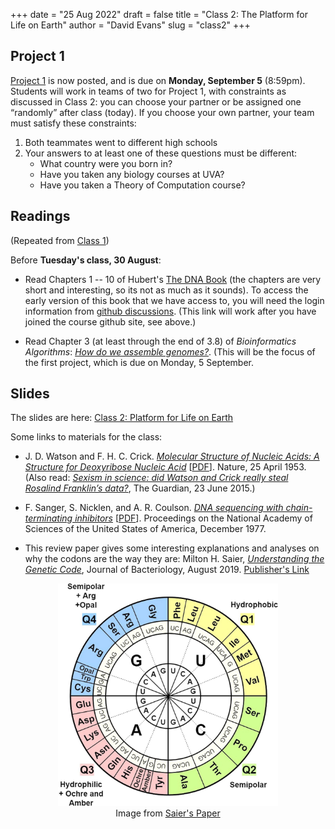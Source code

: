 +++
date = "25 Aug 2022"
draft = false
title = "Class 2: The Platform for Life on Earth"
author = "David Evans"
slug = "class2"
+++

## Project 1

[Project 1](/project1) is now posted, and is due on **Monday,
September 5** (8:59pm). Students will work in teams of two for Project
1, with constraints as discussed in Class 2: you can choose your
partner or be assigned one “randomly” after class (today). If you
choose your own partner, your team must satisfy these constraints:

1. Both teammates went to different high schools
2. Your answers to at least one of these questions must be different:
   - What country were you born in?
   - Have you taken any biology courses at UVA?
   - Have you taken a Theory of Computation course?

## Readings

(Repeated from [Class 1](/class1))

Before **Tuesday's class, 30 August**:

- Read Chapters 1 -- 10 of Hubert's [The DNA
  Book](https://berthub.eu/dna-book/toc-real/) (the chapters are very
  short and interesting, so its not as much as it sounds). To access the early version
  of this book that we have access to, you will need the login
  information from [github discussions](https://github.com/computingbiology/fall2022/discussions/3). (This link will work after you have joined the course github site, see above.)

- Read Chapter 3 (at least through the end of 3.8) of _Bioinformatics
Algorithms_: [_How do we assemble genomes?_](//www.bioinformaticsalgorithms.org/bioinformatics-chapter-3). (This will be the focus of the first project, which is due on Monday, 5 September.


## Slides
 
The slides are here: [Class 2: Platform for Life on Earth](https://www.dropbox.com/s/rzbrepfg19eqov3/csbio-class2.pdf?dl=0)

Some links to materials for the class:

- J. D. Watson and F. H. C. Crick. [_Molecular Structure of Nucleic Acids: A Structure for Deoxyribose Nucleic Acid_](https://www.nature.com/articles/171737a0) [[PDF](https://www.nature.com/articles/171737a0.pdf)]. Nature, 25 April 1953. (Also read: [_Sexism in science: did Watson and Crick really steal Rosalind Franklin’s data?_](https://www.theguardian.com/science/2015/jun/23/sexism-in-science-did-watson-and-crick-really-steal-rosalind-franklins-data), The Guardian, 23 June 2015.)

- F. Sanger, S. Nicklen, and A. R. Coulson. [_DNA sequencing with chain-terminating inhibitors_](https://www.ncbi.nlm.nih.gov/labs/pmc/articles/PMC431765/) [[PDF](https://www.ncbi.nlm.nih.gov/labs/pmc/articles/PMC431765/pdf/pnas00043-0271.pdf)]. Proceedings on the National Academy of Sciences of the United States of America, December 1977.

- This review paper gives some interesting explanations and analyses on why the codons are the way they are: Milton H. Saier, [_Understanding the Genetic Code_](https://www.dropbox.com/s/45cn374c54fsd3w/geneticcode.pdf?dl=0), Journal of Bacteriology, August 2019. [Publisher's Link](https://journals.asm.org/doi/10.1128/JB.00091-19)

<center><a href="/images/codonwheel.jpg"><img src="/images/codonwheel.jpeg" width=70%></a><br>
Image from <a href="https://journals.asm.org/doi/10.1128/JB.00091-19">Saier's Paper</a>
</center>
